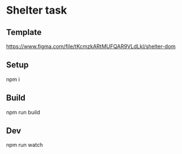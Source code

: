 # Shelter task

## Template
https://www.figma.com/file/tKcmzkARtMUFQAR9VLdLkl/shelter-dom

## Setup
npm i

## Build
npm run build

## Dev
npm run watch
